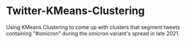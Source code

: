 # Twitter-KMeans-Clustering
Using KMeans Clustering to come up with clusters that segment tweets containing "#omicron" during the omicron variant's spread in late 2021.
